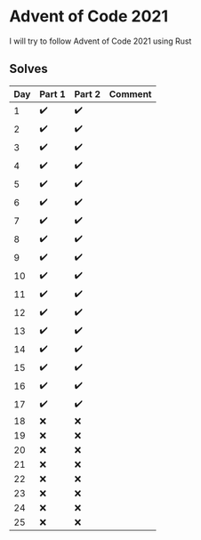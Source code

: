 Advent of Code 2021
===================

I will  try to follow Advent of Code 2021 using Rust

Solves
------

| Day | Part 1 | Part 2 |  Comment |
| --- | --- | --- | --- |
|   1  | :heavy_check_mark: | :heavy_check_mark: |  |
|   2  | :heavy_check_mark: | :heavy_check_mark: |  |
|   3  | :heavy_check_mark: | :heavy_check_mark: |  |
|   4  | :heavy_check_mark: | :heavy_check_mark: |  |
|   5  | :heavy_check_mark: | :heavy_check_mark: |  |
|   6  | :heavy_check_mark: | :heavy_check_mark: |  |
|   7  | :heavy_check_mark: | :heavy_check_mark: |  |
|   8  | :heavy_check_mark: | :heavy_check_mark: |  |
|   9  | :heavy_check_mark: | :heavy_check_mark: |  |
|  10  | :heavy_check_mark: | :heavy_check_mark: |  |
|  11  | :heavy_check_mark: | :heavy_check_mark: |  |
|  12  | :heavy_check_mark: | :heavy_check_mark: |  |
|  13  | :heavy_check_mark: | :heavy_check_mark: |  |
|  14  | :heavy_check_mark: | :heavy_check_mark: |  |
|  15  | :heavy_check_mark: | :heavy_check_mark: |  |
|  16  | :heavy_check_mark: | :heavy_check_mark: |  |
|  17  | :heavy_check_mark: | :heavy_check_mark: |  |
|  18  | :x: | :x: |  |
|  19  | :x: | :x: |  |
|  20  | :x: | :x: |  |
|  21  | :x: | :x: |  |
|  22  | :x: | :x: |  |
|  23  | :x: | :x: |  |
|  24  | :x: | :x: |  |
|  25  | :x: | :x: |  |
